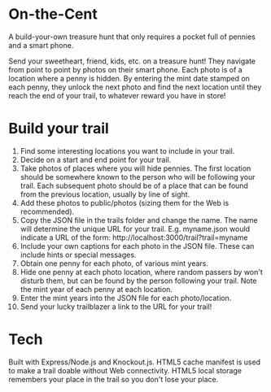 On-the-Cent
===========

A build-your-own treasure hunt that only requires a pocket full of pennies and a smart phone.

Send your sweetheart, friend, kids, etc. on a treasure hunt!
They navigate from point to point by photos on their smart phone.
Each photo is of a location where a penny is hidden.
By entering the mint date stamped on each penny, they unlock the next photo
and find the next location until they reach the end of your trail,
to whatever reward you have in store!

# Build your trail
1. Find some interesting locations you want to include in your trail.
2. Decide on a start and end point for your trail.
3. Take photos of places where you will hide pennies. The first location should be somewhere known to the person who will be following your trail.  Each subsequent photo should be of a place that can be found from the previous location, usually by line of sight.
4. Add these photos to public/photos (sizing them for the Web is recommended).
5. Copy the JSON file in the trails folder and change the name.  The name will determine the unique URL for your trail.  E.g. myname.json would indicate a URL of the form: http://localhost:3000/trail?trail=myname
6. Include your own captions for each photo in the JSON file.  These can include hints or special messages.
7. Obtain one penny for each photo, of various mint years.
8. Hide one penny at each photo location, where random passers by won't disturb them, but can be found by the person following your trail. Note the mint year of each penny at each location.
9. Enter the mint years into the JSON file for each photo/location.
10. Send your lucky trailblazer a link to the URL for your trail!

# Tech
Built with Express/Node.js and Knockout.js.  HTML5 cache manifest is used to make a trail doable without Web connectivity.  HTML5 local storage remembers your place in the trail so you don't lose your place.

